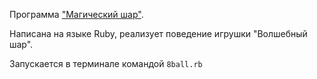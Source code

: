 Программа ["Магический шар"](https://ru.wikipedia.org/wiki/Magic_8_ball).

Написана на языке Ruby, реализует поведение игрушки "Волшебный шар".

Запускается в терминале командой `8ball.rb`
